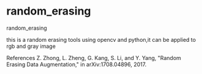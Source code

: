 # random_erasing
random_erasing

this is a random erasing tools using opencv and python,it can be applied to rgb and gray image 

References
   Z. Zhong, L. Zheng, G. Kang, S. Li, and Y. Yang, "Random Erasing Data Augmentation," in arXiv:1708.04896, 2017.
